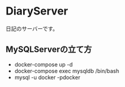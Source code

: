# DiaryServer
日記のサーバーです。

## MySQLServerの立て方
- docker-compose up -d
- docker-compose exec mysqldb /bin/bash
- mysql -u docker -pdocker
